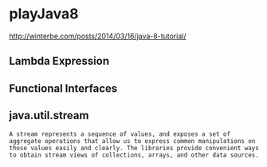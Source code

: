 # playJava8

http://winterbe.com/posts/2014/03/16/java-8-tutorial/

## Lambda Expression

## Functional Interfaces

## java.util.stream
    A stream represents a sequence of values, and exposes a set of aggregate operations that allow us to express common manipulations on those values easily and clearly. The libraries provide convenient ways to obtain stream views of collections, arrays, and other data sources.

